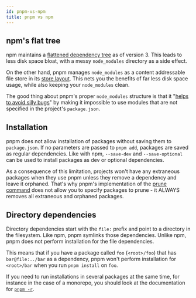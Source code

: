 ```yaml
---
id: pnpm-vs-npm
title: pnpm vs npm
---
```


## npm's flat tree

npm maintains a [flattened dependency tree] as of version 3. This leads to less
disk space bloat, with a messy `node_modules` directory as a side effect.

On the other hand, pnpm manages `node_modules` as a content addressable file
store in its [store layout]. This nets you the benefits of far less disk space
usage, while also keeping your `node_modules` clean.

The good thing about pnpm's proper `node_modules` structure is that it
"[helps to avoid silly bugs]" by making it impossible to use modules that are not
specified in the project's `package.json`.

[flattened dependency tree]: https://github.com/npm/npm/issues/6912
[store layout]: about-the-package-store
[helps to avoid silly bugs]: https://www.kochan.io/nodejs/pnpms-strictness-helps-to-avoid-silly-bugs.html

## Installation

pnpm does not allow installation of packages without saving them to
`package.json`. If no parameters are passed to `pnpm add`, packages are saved as
regular dependencies. Like with npm, `--save-dev` and `--save-optional` can be
used to install packages as dev or optional dependencies.

As a consequence of this limitation, projects won't have any extraneous packages
when they use pnpm unless they remove a dependency and leave it orphaned. That's
why pnpm's implementation of the [prune command] does not allow you to specify
packages to prune - it ALWAYS removes all extraneous and orphaned packages.

[prune command]: cli/prune

## Directory dependencies

Directory dependencies start with the `file:` prefix and point to a directory in
the filesystem. Like npm, pnpm symlinks those dependencies. Unlike npm, pnpm
does not perform installation for the file dependencies.

This means that if you have a package called `foo` (`<root>/foo`) that has
`bar@file:../bar` as a dependency, pnpm won't perform installation for
`<root>/bar` when you run `pnpm install` on `foo`.

If you need to run installations in several packages at the same time, for
instance in the case of a monorepo, you should look at the documentation for
[`pnpm -r`].

[`pnpm -r`]: cli/recursive
